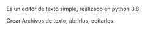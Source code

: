 Es un editor de texto simple, realizado en python 3.8

Crear Archivos de texto, abrirlos, editarlos. 

